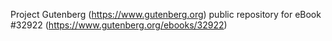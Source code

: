 Project Gutenberg (https://www.gutenberg.org) public repository for eBook #32922 (https://www.gutenberg.org/ebooks/32922)
